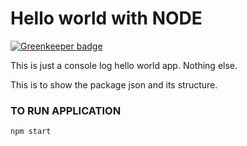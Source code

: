 # Hello world with NODE

[![Greenkeeper badge](https://badges.greenkeeper.io/lakshmikanthadn/FresherTraining2018-NodeJS.svg)](https://greenkeeper.io/)

This is just a console log hello world app. Nothing else.

This is to show the package json and its structure.

### TO RUN APPLICATION
```
npm start
```